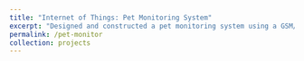 ```yaml
---
title: "Internet of Things: Pet Monitoring System"
excerpt: "Designed and constructed a pet monitoring system using a GSM/GPS module, a temperature sensor, and a Raspberry Pi camera."
permalink: /pet-monitor
collection: projects
---
```



